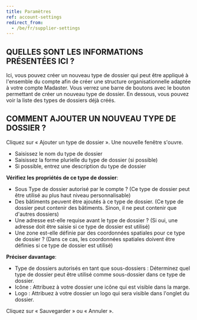 ```yaml
---
title: Paramètres
ref: account-settings
redirect_from:
  - /be/fr/supplier-settings
---
```


## QUELLES SONT LES INFORMATIONS PRÉSENTÉES ICI ?
Ici, vous pouvez créer un nouveau type de dossier qui peut être appliqué à l'ensemble du compte afin de créer une structure organisationnelle adaptée à votre compte Madaster. Vous verrez une barre de boutons avec le bouton permettant de créer un nouveau type de dossier. En dessous, vous pouvez voir la liste des types de dossiers déjà créés.

## COMMENT AJOUTER UN NOUVEAU TYPE DE DOSSIER ?
Cliquez sur « Ajouter un type de dossier ». Une nouvelle fenêtre s'ouvre.

- Saisissez le nom du type de dossier
- Saisissez la forme plurielle du type de dossier (si possible)
- Si possible, entrez une description du type de dossier


**Vérifiez les propriétés de ce type de dossier**:
- Sous Type de dossier autorisé par le compte ? (Ce type de dossier peut être utilisé au plus haut niveau personnalisable)
- Des bâtiments peuvent être ajoutés à ce type de dossier. (Ce type de dossier peut contenir des bâtiments. Sinon, il ne peut contenir que d'autres dossiers)
- Une adresse est-elle requise avant le type de dossier ? (Si oui, une adresse doit être saisie si ce type de dossier est utilisé)
- Une zone est-elle définie par des coordonnées spatiales pour ce type de dossier ? (Dans ce cas, les coordonnées spatiales doivent être définies si ce type de dossier est utilisé)

**Préciser davantage**:
- Type de dossiers autorisés en tant que sous-dossiers : Déterminez quel type de dossier peut être utilisé comme sous-dossier dans ce type de dossier.
- Icône : Attribuez à votre dossier une icône qui est visible dans la marge.
- Logo : Attribuez à votre dossier un logo qui sera visible dans l'onglet du dossier.

Cliquez sur « Sauvegarder » ou « Annuler ».
